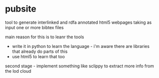 pubsite
=======

tool to generate interlinked and rdfa annotated html5 webpages taking as input one or more bibtex files

main reason for this is to leanr the tools
- write it in python to learn the language - i'm aware there are libraries that already do parts of this
- use html5 to learn that too  

second stage - implement something like sclippy to extract more info from the lod cloud
